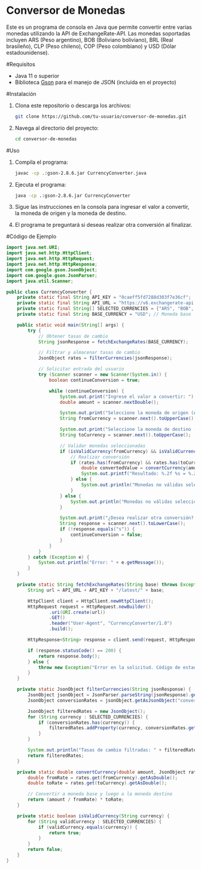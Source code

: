 # Conversor de Monedas

Este es un programa de consola en Java que permite convertir entre varias monedas utilizando la API de ExchangeRate-API. Las monedas soportadas incluyen ARS (Peso argentino), BOB (Boliviano boliviano), BRL (Real brasileño), CLP (Peso chileno), COP (Peso colombiano) y USD (Dólar estadounidense).

#Requisitos

- Java 11 o superior
- Biblioteca [Gson](https://github.com/google/gson) para el manejo de JSON (incluida en el proyecto)

#Instalación

1. Clona este repositorio o descarga los archivos:

    ```bash
    git clone https://github.com/tu-usuario/conversor-de-monedas.git
    ```

2. Navega al directorio del proyecto:

    ```bash
    cd conversor-de-monedas
    ```

#Uso

1. Compila el programa:

    ```bash
    javac -cp .:gson-2.8.6.jar CurrencyConverter.java
    ```

2. Ejecuta el programa:

    ```bash
    java -cp .:gson-2.8.6.jar CurrencyConverter
    ```

3. Sigue las instrucciones en la consola para ingresar el valor a convertir, la moneda de origen y la moneda de destino.

4. El programa te preguntará si deseas realizar otra conversión al finalizar.

#Código de Ejemplo

```java
import java.net.URI;
import java.net.http.HttpClient;
import java.net.http.HttpRequest;
import java.net.http.HttpResponse;
import com.google.gson.JsonObject;
import com.google.gson.JsonParser;
import java.util.Scanner;

public class CurrencyConverter {
    private static final String API_KEY = "0caeff5fd7288d303f7e36cf";
    private static final String API_URL = "https://v6.exchangerate-api.com/v6/";
    private static final String[] SELECTED_CURRENCIES = {"ARS", "BOB", "BRL", "CLP", "COP", "USD"};
    private static final String BASE_CURRENCY = "USD"; // Moneda base

    public static void main(String[] args) {
        try {
            // Obtener tasas de cambio
            String jsonResponse = fetchExchangeRates(BASE_CURRENCY);

            // Filtrar y almacenar tasas de cambio
            JsonObject rates = filterCurrencies(jsonResponse);

            // Solicitar entrada del usuario
            try (Scanner scanner = new Scanner(System.in)) {
                boolean continueConversion = true;

                while (continueConversion) {
                    System.out.print("Ingrese el valor a convertir: ");
                    double amount = scanner.nextDouble();

                    System.out.print("Seleccione la moneda de origen (ARS, BOB, BRL, CLP, COP, USD): ");
                    String fromCurrency = scanner.next().toUpperCase();

                    System.out.print("Seleccione la moneda de destino (ARS, BOB, BRL, CLP, COP, USD): ");
                    String toCurrency = scanner.next().toUpperCase();

                    // Validar monedas seleccionadas
                    if (isValidCurrency(fromCurrency) && isValidCurrency(toCurrency)) {
                        // Realizar conversión
                        if (rates.has(fromCurrency) && rates.has(toCurrency)) {
                            double convertedValue = convertCurrency(amount, rates, fromCurrency, toCurrency);
                            System.out.printf("Resultado: %.2f %s = %.2f %s%n", amount, fromCurrency, convertedValue, toCurrency);
                        } else {
                            System.out.println("Monedas no válidas seleccionadas.");
                        }
                    } else {
                        System.out.println("Monedas no válidas seleccionadas.");
                    }

                    System.out.print("¿Desea realizar otra conversión? (s/n): ");
                    String response = scanner.next().toLowerCase();
                    if (!response.equals("s")) {
                        continueConversion = false;
                    }
                }
            }
        } catch (Exception e) {
            System.out.println("Error: " + e.getMessage());
        }
    }

    private static String fetchExchangeRates(String base) throws Exception {
        String url = API_URL + API_KEY + "/latest/" + base;

        HttpClient client = HttpClient.newHttpClient();
        HttpRequest request = HttpRequest.newBuilder()
                .uri(URI.create(url))
                .GET()
                .header("User-Agent", "CurrencyConverter/1.0")
                .build();

        HttpResponse<String> response = client.send(request, HttpResponse.BodyHandlers.ofString());

        if (response.statusCode() == 200) {
            return response.body();
        } else {
            throw new Exception("Error en la solicitud. Código de estado: " + response.statusCode());
        }
    }

    private static JsonObject filterCurrencies(String jsonResponse) {
        JsonObject jsonObject = JsonParser.parseString(jsonResponse).getAsJsonObject();
        JsonObject conversionRates = jsonObject.getAsJsonObject("conversion_rates");

        JsonObject filteredRates = new JsonObject();
        for (String currency : SELECTED_CURRENCIES) {
            if (conversionRates.has(currency)) {
                filteredRates.addProperty(currency, conversionRates.get(currency).getAsDouble());
            }
        }

        System.out.println("Tasas de cambio filtradas: " + filteredRates);
        return filteredRates;
    }

    private static double convertCurrency(double amount, JsonObject rates, String fromCurrency, String toCurrency) {
        double fromRate = rates.get(fromCurrency).getAsDouble();
        double toRate = rates.get(toCurrency).getAsDouble();

        // Convertir a moneda base y luego a la moneda destino
        return (amount / fromRate) * toRate;
    }

    private static boolean isValidCurrency(String currency) {
        for (String validCurrency : SELECTED_CURRENCIES) {
            if (validCurrency.equals(currency)) {
                return true;
            }
        }
        return false;
    }
}
